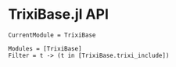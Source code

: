 # TrixiBase.jl API

```@meta
CurrentModule = TrixiBase
```

```@autodocs
Modules = [TrixiBase]
Filter = t -> (t in [TrixiBase.trixi_include])
```
